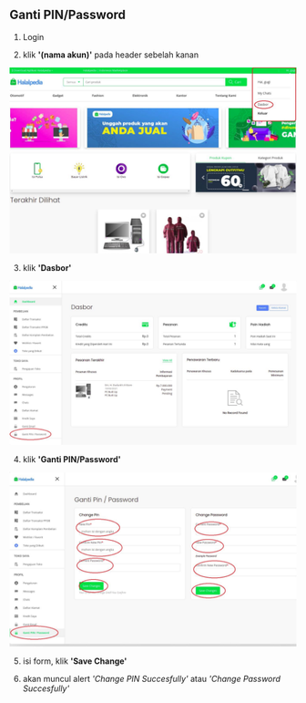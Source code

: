## Ganti PIN/Password

1. Login

2. klik **'(nama akun)'** pada header sebelah kanan

![Docusaurus logo](./images/mainpage_login-fix.jpeg)

3. klik **'Dasbor'**

![Docusaurus logo](./images/dasborgantiPIN-fix.jpeg)

4. klik **'Ganti PIN/Password'**

![Docusaurus logo](./images/formgantipin-fix.jpeg)

5. isi form, klik **'Save Change'**

6. akan muncul alert _'Change PIN Succesfully'_ atau _'Change Password Succesfully'_
